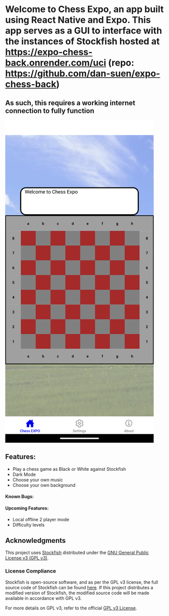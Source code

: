 # Welcome to Chess Expo, an app built using React Native and Expo. This app serves as a GUI to interface with the instances of Stockfish hosted at <https://expo-chess-back.onrender.com/uci> (repo: <https://github.com/dan-suen/expo-chess-back>)
## As such, this requires a working internet connection to fully function

![Screenshot](assets/images/Screenshot_20250210-161830.png)

## Features:
- Play a chess game as Black or White against Stockfish
- Dark Mode
- Choose your own music
- Choose your own background

#### Known Bugs: 


#### Upcoming Features:
- Local offline 2 player mode
- Difficulty levels


## Acknowledgments

This project uses [Stockfish](https://stockfishchess.org/) distributed under the [GNU General Public License v3 (GPL v3)](https://www.gnu.org/licenses/gpl-3.0.txt).

### License Compliance

Stockfish is open-source software, and as per the GPL v3 license, the full source code of Stockfish can be found [here](https://github.com/official-stockfish/Stockfish). If this project distributes a modified version of Stockfish, the modified source code will be made available in accordance with GPL v3.

For more details on GPL v3, refer to the official [GPL v3 License](https://www.gnu.org/licenses/gpl-3.0.txt).

